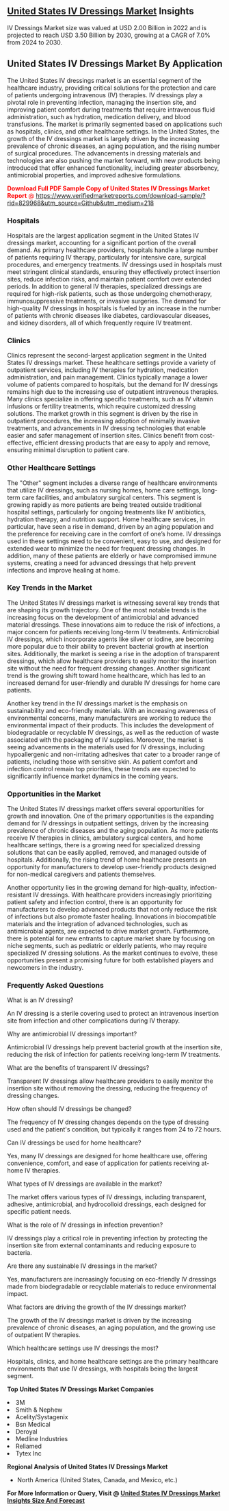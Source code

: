 <h2><a href="https://www.verifiedmarketreports.com/download-sample/?rid=829968&amp;utm_source=Github&amp;utm_medium=218" target="_blank">United States IV Dressings Market</a> Insights</h2><p>IV Dressings Market size was valued at USD 2.00 Billion in 2022 and is projected to reach USD 3.50 Billion by 2030, growing at a CAGR of 7.0% from 2024 to 2030.</p><p><h2>United States IV Dressings Market By Application</h2> <p>The United States IV dressings market is an essential segment of the healthcare industry, providing critical solutions for the protection and care of patients undergoing intravenous (IV) therapies. IV dressings play a pivotal role in preventing infection, managing the insertion site, and improving patient comfort during treatments that require intravenous fluid administration, such as hydration, medication delivery, and blood transfusions. The market is primarily segmented based on applications such as hospitals, clinics, and other healthcare settings. In the United States, the growth of the IV dressings market is largely driven by the increasing prevalence of chronic diseases, an aging population, and the rising number of surgical procedures. The advancements in dressing materials and technologies are also pushing the market forward, with new products being introduced that offer enhanced functionality, including greater absorbency, antimicrobial properties, and improved adhesive formulations. <p><span class=""><span style="color: #ff0000;"><strong>Download Full PDF Sample Copy of United States IV Dressings Market Report</strong> @ </span><a href="https://www.verifiedmarketreports.com/download-sample/?rid=829968&amp;utm_source=Github&amp;utm_medium=218" target="_blank">https://www.verifiedmarketreports.com/download-sample/?rid=829968&amp;utm_source=Github&amp;utm_medium=218</a></span></p> <h3>Hospitals</h3> <p>Hospitals are the largest application segment in the United States IV dressings market, accounting for a significant portion of the overall demand. As primary healthcare providers, hospitals handle a large number of patients requiring IV therapy, particularly for intensive care, surgical procedures, and emergency treatments. IV dressings used in hospitals must meet stringent clinical standards, ensuring they effectively protect insertion sites, reduce infection risks, and maintain patient comfort over extended periods. In addition to general IV therapies, specialized dressings are required for high-risk patients, such as those undergoing chemotherapy, immunosuppressive treatments, or invasive surgeries. The demand for high-quality IV dressings in hospitals is fueled by an increase in the number of patients with chronic diseases like diabetes, cardiovascular diseases, and kidney disorders, all of which frequently require IV treatment. <h3>Clinics</h3> <p>Clinics represent the second-largest application segment in the United States IV dressings market. These healthcare settings provide a variety of outpatient services, including IV therapies for hydration, medication administration, and pain management. Clinics typically manage a lower volume of patients compared to hospitals, but the demand for IV dressings remains high due to the increasing use of outpatient intravenous therapies. Many clinics specialize in offering specific treatments, such as IV vitamin infusions or fertility treatments, which require customized dressing solutions. The market growth in this segment is driven by the rise in outpatient procedures, the increasing adoption of minimally invasive treatments, and advancements in IV dressing technologies that enable easier and safer management of insertion sites. Clinics benefit from cost-effective, efficient dressing products that are easy to apply and remove, ensuring minimal disruption to patient care. <h3>Other Healthcare Settings</h3> <p>The "Other" segment includes a diverse range of healthcare environments that utilize IV dressings, such as nursing homes, home care settings, long-term care facilities, and ambulatory surgical centers. This segment is growing rapidly as more patients are being treated outside traditional hospital settings, particularly for ongoing treatments like IV antibiotics, hydration therapy, and nutrition support. Home healthcare services, in particular, have seen a rise in demand, driven by an aging population and the preference for receiving care in the comfort of one’s home. IV dressings used in these settings need to be convenient, easy to use, and designed for extended wear to minimize the need for frequent dressing changes. In addition, many of these patients are elderly or have compromised immune systems, creating a need for advanced dressings that help prevent infections and improve healing at home. <h3>Key Trends in the Market</h3> <p>The United States IV dressings market is witnessing several key trends that are shaping its growth trajectory. One of the most notable trends is the increasing focus on the development of antimicrobial and advanced material dressings. These innovations aim to reduce the risk of infections, a major concern for patients receiving long-term IV treatments. Antimicrobial IV dressings, which incorporate agents like silver or iodine, are becoming more popular due to their ability to prevent bacterial growth at insertion sites. Additionally, the market is seeing a rise in the adoption of transparent dressings, which allow healthcare providers to easily monitor the insertion site without the need for frequent dressing changes. Another significant trend is the growing shift toward home healthcare, which has led to an increased demand for user-friendly and durable IV dressings for home care patients. <p>Another key trend in the IV dressings market is the emphasis on sustainability and eco-friendly materials. With an increasing awareness of environmental concerns, many manufacturers are working to reduce the environmental impact of their products. This includes the development of biodegradable or recyclable IV dressings, as well as the reduction of waste associated with the packaging of IV supplies. Moreover, the market is seeing advancements in the materials used for IV dressings, including hypoallergenic and non-irritating adhesives that cater to a broader range of patients, including those with sensitive skin. As patient comfort and infection control remain top priorities, these trends are expected to significantly influence market dynamics in the coming years. <h3>Opportunities in the Market</h3> <p>The United States IV dressings market offers several opportunities for growth and innovation. One of the primary opportunities is the expanding demand for IV dressings in outpatient settings, driven by the increasing prevalence of chronic diseases and the aging population. As more patients receive IV therapies in clinics, ambulatory surgical centers, and home healthcare settings, there is a growing need for specialized dressing solutions that can be easily applied, removed, and managed outside of hospitals. Additionally, the rising trend of home healthcare presents an opportunity for manufacturers to develop user-friendly products designed for non-medical caregivers and patients themselves. <p>Another opportunity lies in the growing demand for high-quality, infection-resistant IV dressings. With healthcare providers increasingly prioritizing patient safety and infection control, there is an opportunity for manufacturers to develop advanced products that not only reduce the risk of infections but also promote faster healing. Innovations in biocompatible materials and the integration of advanced technologies, such as antimicrobial agents, are expected to drive market growth. Furthermore, there is potential for new entrants to capture market share by focusing on niche segments, such as pediatric or elderly patients, who may require specialized IV dressing solutions. As the market continues to evolve, these opportunities present a promising future for both established players and newcomers in the industry. <h3>Frequently Asked Questions</h3> <p>What is an IV dressing? </p> <p>An IV dressing is a sterile covering used to protect an intravenous insertion site from infection and other complications during IV therapy.</p> <p>Why are antimicrobial IV dressings important? </p> <p>Antimicrobial IV dressings help prevent bacterial growth at the insertion site, reducing the risk of infection for patients receiving long-term IV treatments.</p> <p>What are the benefits of transparent IV dressings? </p> <p>Transparent IV dressings allow healthcare providers to easily monitor the insertion site without removing the dressing, reducing the frequency of dressing changes.</p> <p>How often should IV dressings be changed? </p> <p>The frequency of IV dressing changes depends on the type of dressing used and the patient's condition, but typically it ranges from 24 to 72 hours.</p> <p>Can IV dressings be used for home healthcare? </p> <p>Yes, many IV dressings are designed for home healthcare use, offering convenience, comfort, and ease of application for patients receiving at-home IV therapies.</p> <p>What types of IV dressings are available in the market? </p> <p>The market offers various types of IV dressings, including transparent, adhesive, antimicrobial, and hydrocolloid dressings, each designed for specific patient needs.</p> <p>What is the role of IV dressings in infection prevention? </p> <p>IV dressings play a critical role in preventing infection by protecting the insertion site from external contaminants and reducing exposure to bacteria.</p> <p>Are there any sustainable IV dressings in the market? </p> <p>Yes, manufacturers are increasingly focusing on eco-friendly IV dressings made from biodegradable or recyclable materials to reduce environmental impact.</p> <p>What factors are driving the growth of the IV dressings market? </p> <p>The growth of the IV dressings market is driven by the increasing prevalence of chronic diseases, an aging population, and the growing use of outpatient IV therapies.</p> <p>Which healthcare settings use IV dressings the most? </p> <p>Hospitals, clinics, and home healthcare settings are the primary healthcare environments that use IV dressings, with hospitals being the largest segment.</p> </p><p><strong>Top United States IV Dressings Market Companies</strong></p><div data-test-id=""><p><li>3M</li><li> Smith & Nephew</li><li> Acelity/Systagenix</li><li> Bsn Medical</li><li> Deroyal</li><li> Medline Industries</li><li> Reliamed</li><li> Tytex Inc</li></p><div><strong>Regional Analysis of&nbsp;United States IV Dressings Market</strong></div><ul><li dir="ltr"><p dir="ltr">North America&nbsp;(United States, Canada, and Mexico, etc.)</p></li></ul><p><strong>For More Information or Query, Visit @&nbsp;</strong><strong><a href="https://www.verifiedmarketreports.com/product/iv-dressings-market/?utm_source=Github&amp;utm_medium=218" target="_blank">United States IV Dressings Market Insights Size And Forecast</a></strong></p></div>
